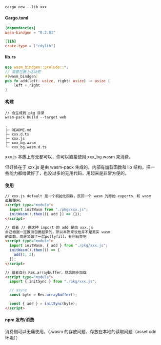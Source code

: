 ```
cargo new --lib xxx
```

#### Cargo.toml

```toml
[dependencies]
wasm-bindgen = "0.2.81"

[lib]
crate-type = ["cdylib"]
```

#### lib.rs

```rs
use wasm_bindgen::prelude::*;
// 需要包裹上这块宏
#[wasm_bindgen]
pub fn add(left: usize, right: usize) -> usize {
    left + right
}
```

#### 构建

```
// 会生成到 pkg 目录
wasm-pack build --target web
```

```
.
├─ README.md
├─ xxx.d.ts
├─ xxx.js
├─ xxx_bg.wasm
└─ xxx_bg.wasm.d.ts
```

xxx.js 本质上有无都可以，你可以直接使用 xxx_bg.wasm 来消费。

但好处在于 xxx.js 是由 wasm-pack 生成的，内部有加载函数和 lib 结构，把一些能力都给做好了，也没过多的无用代码，用起来是非常方便的。

#### 使用

```html
// xxx.js default 是一个初始化函数，反回一个 wasm 的原始 exports，和 wasm
直接使用。
<script type="module">
  import initWasm from "./pkg/xxx.js";
  initWasm().then(({ add }) => {});
</script>

// 或者 // 但这种 import 的 add 是由 xxx.js
自己根据一定推测包裹起来的，所以本质来说他并不是真实 wasm
的函数，而是又做了一层pollyfill，有利有弊吧
<script type="module">
  import initWasm, { add } from "./pkg/xxx.js";
  initWasm().then(() => {
    add(1, 2);
  });
</script>

// 或者自行 Res.arraybuffer，然后同步加载
<script type="module">
  import { initSync } from "./pkg/xxx.js";

  // async
  const byte = Res.arrayBuffer();

  const { add } = initSync(byte);
</script>
```

#### npm 发布/消费

消费侧可以无痛使用。（.wasm 的存放问题、存放在本地的读取问题（asset cdn环境））
